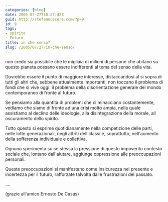 ```yaml
---
categories: [blog]
date: 2005-07-27T10:27:42Z
guid: http://stefanocecere.com/?p=9
id: 9
tags:
- spirito
- Futuro
title: in che senso?
slug: /2005/07/27/in-che-senso/
---
```


non credo sia possibile che le migliaia di milioni di persone che abitano su questo pianeta possano essere indifferenti al tema del senso della vita.
  
Dovrebbe essere il punto di maggiore interesse, distaccandosi al si sopra di tutti gli altri che, sebbene attualmente importanti, non toccano il problema di fondi che si vive oggi: il problema della disorientazione generale del mondo contemporaneo di fronte al futuro.

Se pensiamo alla quantità di problemi che ci minacciano costantemente, vediamo che siamo di fronte ad una crisi molto ampia, nella quale assistiamo al declino delle ideologie, alla disintegrazione della morale, all oscuramento dello spirito.

Tutto questo si esprime quotidianamente nella competizione delle parti, nelle lotte generazionali, negli attriti dell classi e, soprattutto, nell'aumento della sofferenza individuale e collettiva.

Ognuno sperimenta su se stessa la pressione di questo impoverito contesto sociale che, lontano dall'aiutare, aggiunge oppressione alle preoccupazioni personali.

Queste preoccupazioni si manifestano come insicurezza nel presente e incertezza per il futuro, rafforzate talvolta dalle frustrazioni del passato.

….

(grazie all'amico Ernesto De Casas)